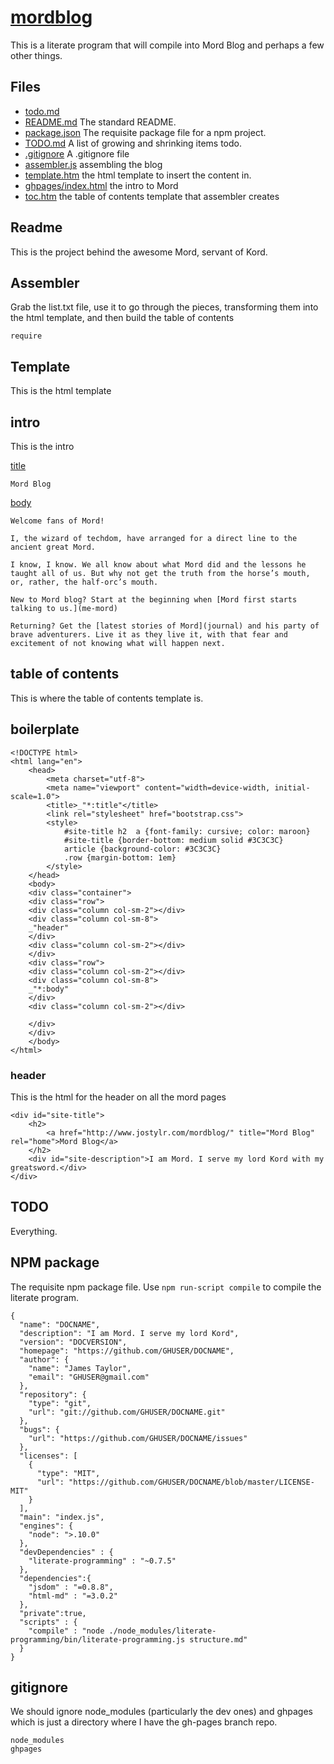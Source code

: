 # [mordblog](# "version: 0.1.0 | jostylr")

This is a literate program that will compile into Mord Blog and perhaps a few other things. 

## Files

* [todo.md](#todo "save: |clean raw")
* [README.md](#readme "save:| clean raw") The standard README.
* [package.json](#npm-package "save: json  | jshint") The requisite package file for a npm project. 
* [TODO.md](#todo "save: | clean raw") A list of growing and shrinking items todo.
* [.gitignore](#gitignore "Save:") A .gitignore file
* [assembler.js](#assembler "save: | jshint") assembling the blog
* [template.htm](#template "save: |jshint") the html template to insert the content in. 
* [ghpages/index.html](#intro "save: *boilerplate ") the intro to Mord
* [toc.htm](#table-of-contents "save: | jshint") the table of contents template that assembler creates

## Readme

This is the project behind the awesome Mord, servant of Kord. 

## Assembler

Grab the list.txt file, use it to go through the pieces, transforming them into the html template, and then build the table of contents

    require

## Template

This is the html template


## intro

This is the intro 

[title]()

    Mord Blog

[body](# "|marked")

    Welcome fans of Mord!

    I, the wizard of techdom, have arranged for a direct line to the ancient great Mord.

    I know, I know. We all know about what Mord did and the lessons he taught all of us. But why not get the truth from the horse’s mouth, or, rather, the half-orc’s mouth.

    New to Mord blog? Start at the beginning when [Mord first starts talking to us.](me-mord)

    Returning? Get the [latest stories of Mord](journal) and his party of brave adventurers. Live it as they live it, with that fear and excitement of not knowing what will happen next.


## table of contents

This is where the table of contents template is.    


## boilerplate


    <!DOCTYPE html>
    <html lang="en">
        <head>
            <meta charset="utf-8">
            <meta name="viewport" content="width=device-width, initial-scale=1.0">
            <title>_"*:title"</title>
            <link rel="stylesheet" href="bootstrap.css">
            <style>
                #site-title h2  a {font-family: cursive; color: maroon}
                #site-title {border-bottom: medium solid #3C3C3C}
                article {background-color: #3C3C3C}
                .row {margin-bottom: 1em}
            </style> 
        </head>
        <body>
        <div class="container">
        <div class="row">
        <div class="column col-sm-2"></div>
        <div class="column col-sm-8">
        _"header"
        </div>
        <div class="column col-sm-2"></div>
        </div>
        <div class="row">
        <div class="column col-sm-2"></div>
        <div class="column col-sm-8">
        _"*:body"
        </div>
        <div class="column col-sm-2"></div>

        </div>
        </div>
        </body>
    </html>

### header 

This is the html for the header on all the mord pages

    <div id="site-title">
        <h2>
            <a href="http://www.jostylr.com/mordblog/" title="Mord Blog" rel="home">Mord Blog</a>
        </h2>
        <div id="site-description">I am Mord. I serve my lord Kord with my greatsword.</div>
    </div>


## TODO

Everything. 


## NPM package

The requisite npm package file. Use `npm run-script compile` to compile the literate program.

[](# "json") 

    {
      "name": "DOCNAME",
      "description": "I am Mord. I serve my lord Kord",
      "version": "DOCVERSION",
      "homepage": "https://github.com/GHUSER/DOCNAME",
      "author": {
        "name": "James Taylor",
        "email": "GHUSER@gmail.com"
      },
      "repository": {
        "type": "git",
        "url": "git://github.com/GHUSER/DOCNAME.git"
      },
      "bugs": {
        "url": "https://github.com/GHUSER/DOCNAME/issues"
      },
      "licenses": [
        {
          "type": "MIT",
          "url": "https://github.com/GHUSER/DOCNAME/blob/master/LICENSE-MIT"
        }
      ],
      "main": "index.js",
      "engines": {
        "node": ">.10.0"
      },
      "devDependencies" : {
        "literate-programming" : "~0.7.5"
      },
      "dependencies":{
        "jsdom" : "=0.8.8",
        "html-md" : "=3.0.2"
      },
      "private":true,
      "scripts" : { 
        "compile" : "node ./node_modules/literate-programming/bin/literate-programming.js structure.md"
      }
    }

## gitignore

We should ignore node_modules (particularly the dev ones) and ghpages which is just a directory where I have the gh-pages branch repo. 

    node_modules
    ghpages





